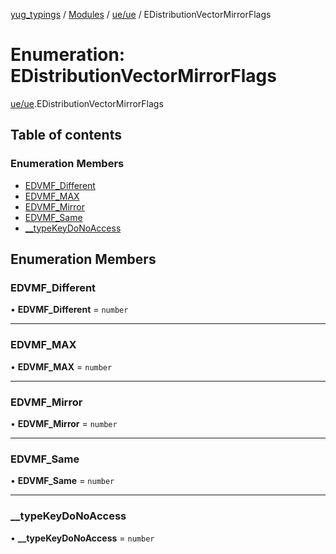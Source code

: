 [yug_typings](../README.md) / [Modules](../modules.md) / [ue/ue](../modules/ue_ue.md) / EDistributionVectorMirrorFlags

# Enumeration: EDistributionVectorMirrorFlags

[ue/ue](../modules/ue_ue.md).EDistributionVectorMirrorFlags

## Table of contents

### Enumeration Members

- [EDVMF\_Different](ue_ue.EDistributionVectorMirrorFlags.md#edvmf_different)
- [EDVMF\_MAX](ue_ue.EDistributionVectorMirrorFlags.md#edvmf_max)
- [EDVMF\_Mirror](ue_ue.EDistributionVectorMirrorFlags.md#edvmf_mirror)
- [EDVMF\_Same](ue_ue.EDistributionVectorMirrorFlags.md#edvmf_same)
- [\_\_typeKeyDoNoAccess](ue_ue.EDistributionVectorMirrorFlags.md#__typekeydonoaccess)

## Enumeration Members

### EDVMF\_Different

• **EDVMF\_Different** = `number`

___

### EDVMF\_MAX

• **EDVMF\_MAX** = `number`

___

### EDVMF\_Mirror

• **EDVMF\_Mirror** = `number`

___

### EDVMF\_Same

• **EDVMF\_Same** = `number`

___

### \_\_typeKeyDoNoAccess

• **\_\_typeKeyDoNoAccess** = `number`
